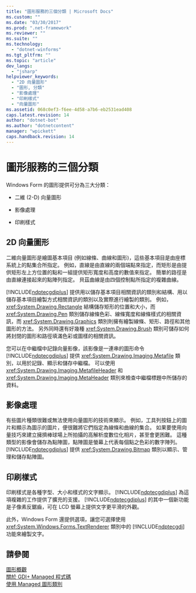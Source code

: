 ```yaml
---
title: "圖形服務的三個分類 | Microsoft Docs"
ms.custom: ""
ms.date: "03/30/2017"
ms.prod: ".net-framework"
ms.reviewer: ""
ms.suite: ""
ms.technology: 
  - "dotnet-winforms"
ms.tgt_pltfrm: ""
ms.topic: "article"
dev_langs: 
  - "jsharp"
helpviewer_keywords: 
  - "2D 向量圖形"
  - "圖形, 分類"
  - "影像處理"
  - "印刷樣式"
  - "向量圖形"
ms.assetid: 068c0ef3-f6ee-4d58-a7b6-eb2531ead408
caps.latest.revision: 14
author: "dotnet-bot"
ms.author: "dotnetcontent"
manager: "wpickett"
caps.handback.revision: 14
---
```

# 圖形服務的三個分類
Windows Form 的圖形提供可分為三大分類：  
  
-   二維 \(2\-D\) 向量圖形  
  
-   影像處理  
  
-   印刷樣式  
  
## 2D 向量圖形  
 二維向量圖形是繪圖基本項目 \(例如線條、曲線和圖形\)，這些基本項目是由座標系統上的點集合所指定。  例如，直線是由直線的兩個端點來指定，而矩形是由提供矩形左上方位置的點和一組提供矩形寬度和高度的數值來指定。  簡單的路徑是由直線連接起來的點陣列指定。  貝茲曲線是由四個控制點所指定的複雜曲線。  
  
 [!INCLUDE[ndptecgdiplus](../../../../includes/ndptecgdiplus-md.md)] 提供用以儲存基本項目相關資訊的類別和結構、用以儲存基本項目繪製方式相關資訊的類別以及實際進行繪製的類別。  例如，<xref:System.Drawing.Rectangle> 結構儲存矩形的位置和大小，而 <xref:System.Drawing.Pen> 類別儲存線條色彩、線條寬度和線條樣式的相關資訊，而 <xref:System.Drawing.Graphics> 類別則擁有繪製線條、矩形、路徑和其他圖形的方法。  另外同時還有好幾種 <xref:System.Drawing.Brush> 類別可儲存如何將封閉的圖形和路徑填滿色彩或圖樣的相關資訊。  
  
 您可以在中繼檔中記錄向量影像，該影像是一連串的圖形命令  [!INCLUDE[ndptecgdiplus](../../../../includes/ndptecgdiplus-md.md)] 提供 <xref:System.Drawing.Imaging.Metafile> 類別，以用於記錄、顯示和儲存中繼檔。  可以使用 <xref:System.Drawing.Imaging.MetafileHeader> 和 <xref:System.Drawing.Imaging.MetaHeader> 類別來檢查中繼檔標題中所儲存的資料。  
  
## 影像處理  
 有些圖片種類很難或無法使用向量圖形的技術來顯示。  例如，工具列按鈕上的圖片和顯示為圖示的圖片，便很難將它們指定為線條和曲線的集合。  如果要使用向量技巧來建立擁擠棒球場上所拍攝的高解析度數位化相片，甚至會更困難。  這種類型的影像會儲存為點陣圖，點陣圖是螢幕上代表每個點之色彩的數字陣列。  [!INCLUDE[ndptecgdiplus](../../../../includes/ndptecgdiplus-md.md)] 提供 <xref:System.Drawing.Bitmap> 類別以顯示、管理和儲存點陣圖。  
  
## 印刷樣式  
 印刷樣式是各種字型、大小和樣式的文字顯示。  [!INCLUDE[ndptecgdiplus](../../../../includes/ndptecgdiplus-md.md)] 為這項複雜的工作提供了擴充的支援。  [!INCLUDE[ndptecgdiplus](../../../../includes/ndptecgdiplus-md.md)] 的其中一個新功能是子像素反鋸齒，可在 LCD 螢幕上提供文字更平滑的外觀。  
  
 此外，Windows Form 還提供選項，讓您可選擇使用 <xref:System.Windows.Forms.TextRenderer> 類別中的 [!INCLUDE[ndptecgdi](../../../../includes/ndptecgdi-md.md)] 功能來繪製文字。  
  
## 請參閱  
 [圖形概觀](../../../../docs/framework/winforms/advanced/graphics-overview-windows-forms.md)   
 [關於 GDI\+ Managed 程式碼](../../../../docs/framework/winforms/advanced/about-gdi-managed-code.md)   
 [使用 Managed 圖形類別](../../../../docs/framework/winforms/advanced/using-managed-graphics-classes.md)